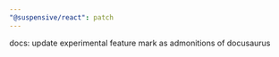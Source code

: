 ```yaml
---
"@suspensive/react": patch
---
```


docs: update experimental feature mark as admonitions of docusaurus
